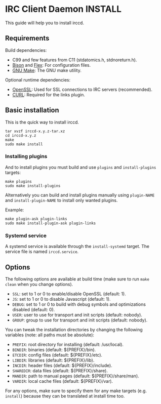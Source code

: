 IRC Client Daemon INSTALL
=========================

This guide will help you to install irccd.

Requirements
------------

Build dependencies:

- C99 and few features from C11 (stdatomics.h, stdnoreturn.h).
- [Bison][] and [Flex][]: For configuration files.
- [GNU Make][]: The GNU make utility.

Optional runtime dependencies:

- [OpenSSL][]: Used for SSL connections to IRC servers (recommended).
- [CURL][]: Required for the links plugin.

Basic installation
------------------

This is the quick way to install irccd.

    tar xvzf irccd-x.y.z-tar.xz
    cd irccd-x.y.z
    make
    sudo make install

### Installing plugins

And to install plugins you must build and use `plugins` and `install-plugins`
targets:

    make plugins
    sudo make install-plugins

Alternatively you can build and install plugins manually using `plugin-NAME` and
`install-plugin-NAME` to install only wanted plugins.

Example:

    make plugin-ask plugin-links
    sudo make install-plugin-ask plugin-links

### Systemd service

A systemd service is available through the `install-systemd` target. The service
file is named `irccd.service`.

Options
-------

The following options are available at build time (make sure to run `make clean`
when you change options).

- `SSL`: set to 1 or 0 to enable/disable OpenSSL (default: 1).
- `JS`: set to 1 or 0 to disable Javascript (default: 1).
- `DEBUG`: set to 1 or 0 to build with debug symbols and optimizations disabled
  (default: 0).
- `USER`: user to use for transport and init scripts (default: nobody).
- `GROUP`: group to use for transport and init scripts (default: nobody).

You can tweak the installation directories by changing the following variables
(note: all paths must be absolute):

- `PREFIX`: root directory for installing (default: /usr/local).
- `BINDIR`: binaries (default: ${PREFIX}/bin).
- `ETCDIR`: config files (default: ${PREFIX}/etc).
- `LIBDIR`: libraries (default: ${PREFIX}/lib).
- `INCDIR`: header files (default: ${PREFIX}/include).
- `SHAREDIR`: data files (default: ${PREFIX}/share).
- `MANDIR`: path to manual pages (default: ${PREFIX}/share/man).
- `VARDIR`: local cache files (default: ${PREFIX}/var).

For any options, make sure to specify them for any make targets (e.g. `install`)
because they can be translated at install time too.

[Bison]: https://www.gnu.org/software/bison
[GNU Make]: http://www.cmake.org
[CURL]: https://curl.se
[Flex]: https://github.com/westes/flex
[OpenSSL]: http://openssl.org
[libbsd]: https://libbsd.freedesktop.org/wiki
